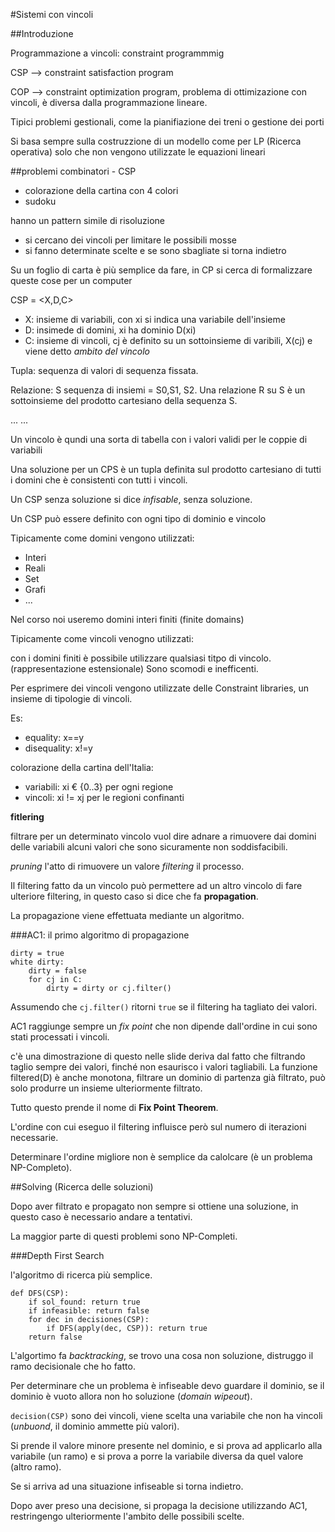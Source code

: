 #Sistemi con vincoli

##Introduzione

Programmazione a vincoli: constraint programmmig

CSP --> constraint satisfaction program

COP --> constraint optimization program, problema di ottimizazione con vincoli, è diversa dalla programmazione lineare.

Tipici problemi gestionali, come la pianifiazione dei treni o gestione dei porti

Si basa sempre sulla costruzzione di un modello come per LP (Ricerca operativa) solo che non vengono utilizzate le equazioni lineari


##problemi combinatori - CSP

* colorazione della cartina con 4 colori
* sudoku

hanno un pattern simile di risoluzione

- si cercano dei vincoli per limitare le possibili mosse
- si fanno determinate scelte e se sono sbagliate si torna indietro

Su un foglio di carta è più semplice da fare, in CP si cerca di formalizzare queste cose per un computer


CSP = <X,D,C>

- X: insieme di variabili, con xi si indica una variabile dell'insieme
- D: insimede di domini, xi ha dominio D(xi) 
- C: insieme di vincoli, cj è definito su un sottoinsieme di varibili, X(cj) e viene detto _ambito del vincolo_

Tupla: sequenza di valori di sequenza fissata.

Relazione: S sequenza di insiemi = S0,S1, S2.
Una relazione R su S è un sottoinsieme del prodotto cartesiano della sequenza S.

...
...

Un vincolo è qundi una sorta di tabella con i valori validi per le coppie di variabili

Una soluzione per un CPS è un tupla definita sul prodotto cartesiano di tutti i domini che è consistenti con tutti i vincoli.

Un CSP senza soluzione si dice _infisable_, senza soluzione.

Un CSP può essere definito con ogni tipo di dominio e vincolo

Tipicamente come domini vengono utilizzati:

- Interi
- Reali
- Set
- Grafi
- ...

Nel corso noi useremo domini interi finiti (finite domains)

Tipicamente come vincoli venogno utilizzati:

con i domini finiti è possibile utilizzare qualsiasi titpo di vincolo. (rappresentazione estensionale)
Sono scomodi e inefficenti.

Per esprimere dei vincoli vengono utilizzate delle Constraint libraries, un insieme di tipologie di vincoli.

Es:
- equality: x==y
- disequality: x!=y

colorazione della cartina dell'Italia:
- variabili: xi € {0..3} per ogni regione
- vincoli: xi != xj per le regioni confinanti


__fitlering__

filtrare per un determinato vincolo vuol dire adnare a rimuovere dai domini delle variabili alcuni valori che sono sicuramente non soddisfacibili.

_pruning_ l'atto di rimuovere un valore
_filtering_ il processo.

Il filtering fatto da un vincolo può permettere ad un altro vincolo di fare ulteriore filtering, in questo caso si dice che fa __propagation__.

La propagazione viene effettuata mediante un algoritmo.

###AC1: il primo algoritmo di propagazione
```
dirty = true
white dirty:
	dirty = false
	for cj in C:
		dirty = dirty or cj.filter()
```

Assumendo che `cj.filter()` ritorni `true` se il filtering ha tagliato dei valori.

AC1 raggiunge sempre un _fix point_ che non dipende dall'ordine in cui sono stati processati i vincoli.

c'è una dimostrazione di questo nelle slide deriva dal fatto che filtrando taglio sempre dei valori, finché non esaurisco i valori tagliabili. La funzione filtered(D) è anche monotona, filtrare un dominio di partenza già filtrato, può solo produrre un insieme ulteriormente filtrato.

Tutto questo prende il nome di __Fix Point Theorem__.

L'ordine con cui eseguo il filtering influisce però sul numero di iterazioni necessarie.

Determinare l'ordine migliore non è semplice da calolcare (è un problema NP-Completo).

##Solving (Ricerca delle soluzioni)

Dopo aver filtrato e propagato non sempre si ottiene una soluzione, in questo caso è necessario andare a tentativi.

La maggior parte di questi problemi sono NP-Completi.

###Depth First Search

l'algoritmo di ricerca più semplice.

```
def DFS(CSP):
	if sol_found: return true
	if infeasible: return false
	for dec in decisiones(CSP):
		if DFS(apply(dec, CSP)): return true
	return false
```

L'algortimo fa _backtracking_, se trovo una cosa non soluzione, distruggo il ramo decisionale che ho fatto.

Per determinare che un problema è infiseable devo guardare il dominio, se il dominio è vuoto allora non ho soluzione (_domain wipeout_).

`decision(CSP)` sono dei vincoli, viene scelta una variabile che non ha vincoli (_unbuond_, il dominio ammette più valori).

Si prende il valore minore presente nel dominio, e si prova ad applicarlo alla variabile (un ramo) e si prova a porre la variabile diversa da quel valore (altro ramo).

Se si arriva ad una situazione infiseable si torna indietro.

Dopo aver preso una decisione, si propaga la decisione utilizzando AC1, restringengo ulteriormente l'ambito delle possibili scelte.





